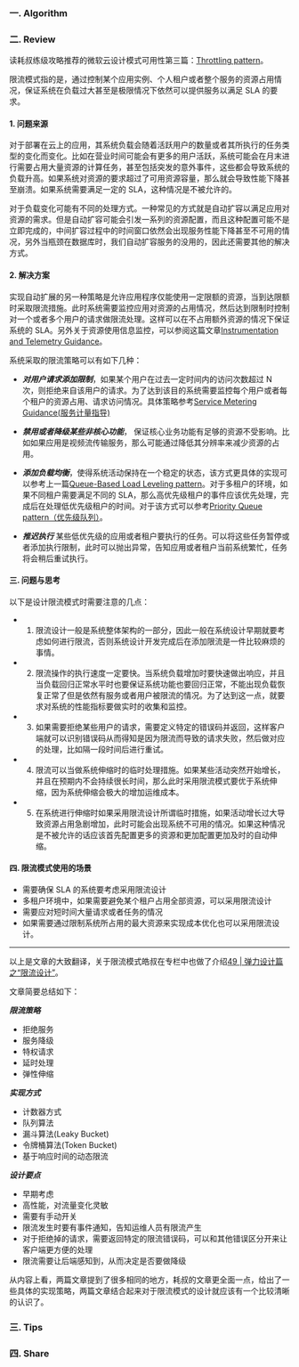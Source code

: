 ### 一. Algorithm


### 二. Review

读耗叔练级攻略推荐的微软云设计模式可用性第三篇：[Throttling pattern](https://docs.microsoft.com/en-us/azure/architecture/patterns/throttling)。

限流模式指的是，通过控制某个应用实例、个人租户或者整个服务的资源占用情况，保证系统在负载过大甚至是极限情况下依然可以提供服务以满足 SLA 的要求。

#### 1. 问题来源

对于部署在云上的应用，其系统负载会随着活跃用户的数量或者其所执行的任务类型的变化而变化。比如在营业时间可能会有更多的用户活跃，系统可能会在月末进行需要占用大量资源的计算任务，甚至包括突发的意外事件，这些都会导致系统的负载升高。如果系统对资源的要求超过了可用资源容量，那么就会导致性能下降甚至崩溃。如果系统需要满足一定的 SLA，这种情况是不被允许的。

对于负载变化可能有不同的处理方式。一种常见的方式就是自动扩容以满足应用对资源的需求。但是自动扩容可能会引发一系列的资源配置，而且这种配置可能不是立即完成的，中间扩容过程中的时间窗口依然会出现服务性能下降甚至不可用的情况，另外当瓶颈在数据库时，我们自动扩容服务的没用的，因此还需要其他的解决方式。

#### 2. 解决方案

实现自动扩展的另一种策略是允许应用程序仅能使用一定限额的资源，当到达限额时采取限流措施。此时系统需要监控应用对资源的占用情况，然后达到限制时控制对一个或者多个用户的请求做限流处理。这样可以在不占用额外资源的情况下保证系统的 SLA。另外关于资源使用信息监控，可以参阅这篇文章[Instrumentation and Telemetry Guidance](https://docs.microsoft.com/en-us/previous-versions/msp-n-p/dn589775(v=pandp.10))。

系统采取的限流策略可以有如下几种：

- ***对用户请求添加限制***，如果某个用户在过去一定时间内的访问次数超过 N 次，则拒绝来自该用户的请求。为了达到该目的系统需要监控每个用户或者每个租户的资源占用、请求访问情况。具体策略参考[Service Metering Guidance(服务计量指导)](https://docs.microsoft.com/en-us/previous-versions/msp-n-p/dn589796(v=pandp.10))

- ***禁用或者降级某些非核心功能***，  保证核心业务功能有足够的资源不受影响。比如如果应用是视频流传输服务，那么可能通过降低其分辨率来减少资源的占用。

- ***添加负载均衡***，使得系统活动保持在一个稳定的状态，该方式更具体的实现可以参考上一篇[Queue-Based Load Leveling pattern](https://docs.microsoft.com/en-us/azure/architecture/patterns/queue-based-load-leveling)。对于多租户的环境，如果不同租户需要满足不同的 SLA，那么高优先级租户的事件应该优先处理，完成后在处理低优先级租户的时间。对于该方式可以参考[Priority Queue pattern（优先级队列）](https://docs.microsoft.com/en-us/azure/architecture/patterns/priority-queue)。

- ***推迟执行*** 某些低优先级的应用或者租户要执行的任务。可以将这些任务暂停或者添加执行限制，此时可以抛出异常，告知应用或者租户当前系统繁忙，任务将会稍后重试执行。


#### 三. 问题与思考

以下是设计限流模式时需要注意的几点：

- 1. 限流设计一般是系统整体架构的一部分，因此一般在系统设计早期就要考虑如何进行限流，否则系统设计开发完成后在添加限流是一件比较麻烦的事情。
- 2. 限流操作的执行速度一定要快。当系统负载增加时要快速做出响应，并且当负载回归正常水平时也要保证系统功能也要回归正常，不能出现负载恢复正常了但是依然有服务或者用户被限流的情况。为了达到这一点，就要求对系统的性能指标要做实时的收集和监控。
- 3. 如果需要拒绝某些用户的请求，需要定义特定的错误码并返回，这样客户端就可以识别错误码从而得知是因为限流而导致的请求失败，然后做对应的处理，比如隔一段时间后进行重试。
- 4. 限流可以当做系统伸缩时的临时处理措施。如果某些活动突然开始增长，并且在预期内不会持续很长时间，那么此时采用限流模式要优于系统伸缩，因为系统伸缩会极大的增加运维成本。
- 5. 在系统进行伸缩时如果采用限流设计所谓临时措施，如果活动增长过大导致资源占用急剧增加，此时可能会出现系统不可用的情况。如果这种情况是不被允许的话应该首先配置更多的资源和更加配置更加及时的自动伸缩。

#### 四. 限流模式使用的场景


- 需要确保 SLA 的系统要考虑采用限流设计
- 多租户环境中，如果需要避免某个租户占用全部资源，可以采用限流设计
- 需要应对短时间大量请求或者任务的情况
- 如果需要通过限制系统所占用的最大资源来实现成本优化也可以采用限流设计。


---

以上是文章的大致翻译，关于限流模式皓叔在专栏中也做了介绍[49 | 弹力设计篇之“限流设计”](https://time.geekbang.org/column/article/4245)。

文章简要总结如下：

***限流策略***

- 拒绝服务
- 服务降级
- 特权请求
- 延时处理
- 弹性伸缩

***实现方式***

- 计数器方式
- 队列算法
- 漏斗算法(Leaky Bucket)
- 令牌桶算法(Token Bucket)
- 基于响应时间的动态限流

***设计要点***

- 早期考虑
- 高性能，对流量变化灵敏
- 需要有手动开关
- 限流发生时要有事件通知，告知运维人员有限流产生
- 对于拒绝掉的请求，需要返回特定的限流错误码，可以和其他错误区分开来让客户端更方便的处理
- 限流需要让后端感知到，从而决定是否要做降级


从内容上看，两篇文章提到了很多相同的地方，耗叔的文章更全面一点，给出了一些具体的实现策略，两篇文章结合起来对于限流模式的设计就应该有一个比较清晰的认识了。

### 三. Tips

### 四. Share
